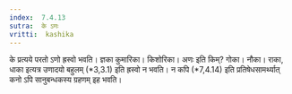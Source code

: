 ```yaml
---
index:  7.4.13
sutra:  के ऽणः
vritti:  kashika 
---
```


के प्रत्यये परतो ऽणो ह्रस्वो भवति। ज्ञका कुमारिका। किशोरिका। अणः इति किम्? गोका। नौका। राका, धाका इत्यत्र उणादयो बहुलम् (*3,3.1) इति ह्रस्वो न भवति। न कपि (*7,4.14) इति प्रतिषेधसामर्थ्यात् कनो ऽपि सानुबन्धकस्य ग्रहणम् इह भवति।

